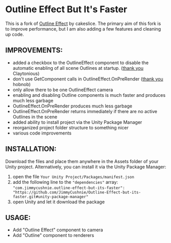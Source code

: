 Outline Effect But It's Faster
======================
This is a fork of [Outline Effect](https://github.com/cakeslice/Outline-Effect) by cakeslice. The primary aim of this fork is to improve performance, but I am also adding a few features and cleaning up code.

IMPROVEMENTS:
------------
* added a checkbox to the OutlineEffect component to disable the automatic enabling of all scene Outlines at startup. ([thank you](https://github.com/cakeslice/Outline-Effect/pull/30) Claytonious)
* don't use GetComponent calls in OutlineEffect.OnPreRender ([thank you](https://github.com/cakeslice/Outline-Effect/pull/38) hobnob)
* only allow there to be one OutlineEffect camera
* enabling and disabling Outline components is much faster and produces much less garbage
* OutlineEffect.OnPreRender produces much less garbage
* OutlineEffect.OnPreRender returns immediately if there are no active Outlines in the scene
* added ability to install project via the Unity Package Manager
* reorganized project folder structure to something nicer
* various code improvements

INSTALLATION:
------------
Download the files and place them anywhere in the Assets folder of your Unity project. Alternatively, you can install it via the Unity Package Manager:

1. open the file `Your Unity Project/Packages/manifest.json`
2. add the following line to the `"dependencies"` array: `"com.jimmycushnie.outline-effect-but-its-faster": "https://github.com/JimmyCushnie/Outline-Effect-but-its-faster.git#unity-package-manager"`
3. open Unity and let it download the package

USAGE:
------------
* Add "Outline Effect" component to camera
* Add "Outline" component to renderers